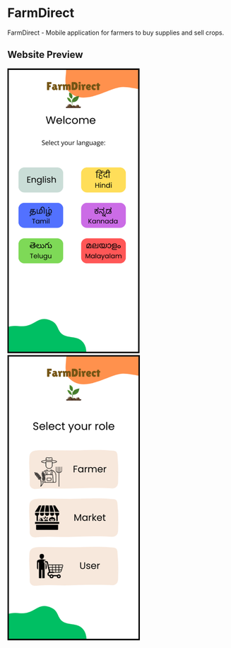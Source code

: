 # FarmDirect
FarmDirect - Mobile application for farmers to buy supplies and sell crops.
## Website Preview

<img src="farmimages/farm1.png" alt="Home Page" width="300">

<img src="farmimages/farm2.png" alt="Page 2" width="300">


